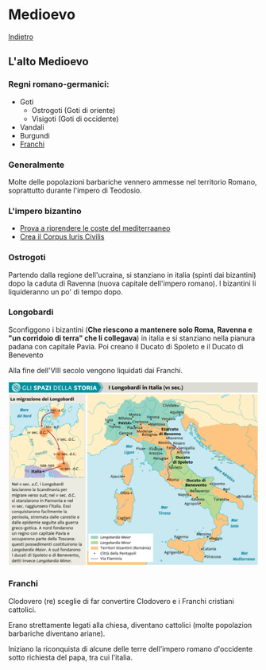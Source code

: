 # Medioevo

[Indietro](./../storia.md)

## L'alto Medioevo
### Regni romano-germanici:
- Goti
    - Ostrogoti (Goti di oriente)
    - Visigoti (Goti di occidente)
- Vandali
- Burgundi
- [Franchi](#franchi)

### Generalmente
Molte delle popolazioni barbariche vennero ammesse nel territorio Romano, soprattutto durante l'impero di Teodosio.

### L'impero bizantino
- [Prova a riprendere le coste del mediterraaneo](./roma/impero.md#giustiniano-i-527-565)
- [Crea il Corpus Iuris Civilis](./roma/impero.md#giustiniano-i-527-565)

### Ostrogoti
Partendo dalla regione dell'ucraina, si stanziano in italia (spinti dai bizantini) dopo la caduta di Ravenna (nuova capitale dell'impero romano).
I bizantini li liquideranno un po' di tempo dopo.

### Longobardi
Sconfiggono i bizantini (**Che riescono a mantenere solo Roma, Ravenna e "un corridoio di terra" che li collegava**) in italia e si stanziano nella pianura padana con capitale Pavia. Poi creano il Ducato di Spoleto e il Ducato di Benevento

Alla fine dell'VIII secolo vengono liquidati dai Franchi.

![I Longobardi In Italia](./media/longobardi.png)


### Franchi
Clodovero (re) sceglie di far convertire Clodovero e i Franchi cristiani cattolici.

Erano strettamente legati alla chiesa, diventano cattolici (molte popolazion barbariche diventano ariane).

Iniziano la riconquista di alcune delle terre dell'impero romano d'occidente sotto richiesta del papa, tra cui l'italia.